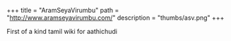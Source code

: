 +++
title = "AramSeyaVirumbu"
path = "http://www.aramseyavirumbu.com/"
description = "thumbs/asv.png"
+++

First of a kind tamil wiki for aathichudi